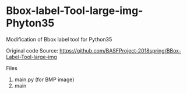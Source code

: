 # Bbox-label-Tool-large-img-Phyton35
Modification of Bbox label tool for Python35

Original code Source: https://github.com/BASFProject-2018spring/BBox-Label-Tool-large-img

Files
1. main.py (for BMP image)
2. main
